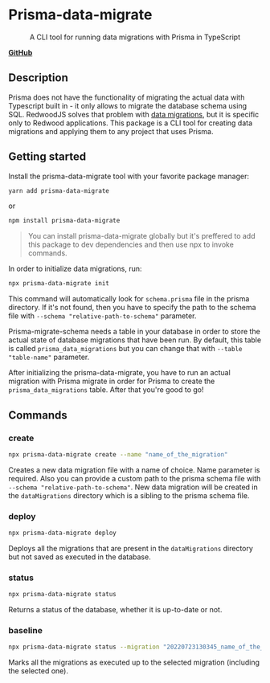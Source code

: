 # Prisma-data-migrate

<p align=center>A CLI tool for running data migrations with Prisma in TypeScript</p>

**[GitHub](https://github.com/MrKampla/prisma-data-migrate)**

## Description

Prisma does not have the functionality of migrating the actual data with Typescript built in - it only allows to migrate the database schema using SQL. RedwoodJS solves that problem with [data migrations](https://redwoodjs.com/docs/data-migrations), but it is specific only to Redwood applications. This package is a CLI tool for creating data migrations and applying them to any project that uses Prisma.

## Getting started

Install the prisma-data-migrate tool with your favorite package manager:

```sh
yarn add prisma-data-migrate
```

or

```sh
npm install prisma-data-migrate
```

> You can install prisma-data-migrate globally but it's preffered to add this package to dev dependencies and then use npx to invoke commands.

In order to initialize data migrations, run:

```sh
npx prisma-data-migrate init
```

This command will automatically look for `schema.prisma` file in the prisma directory. If it's not found, then you have to specify the path to the schema file with `--schema "relative-path-to-schema"` parameter.

Prisma-migrate-schema needs a table in your database in order to store the actual state of database migrations that have been run. By default, this table is called `prisma_data_migrations` but you can change that with `--table "table-name"` parameter.

After initializing the prisma-data-migrate, you have to run an actual migration with Prisma migrate in order for Prisma to create the `prisma_data_migrations` table. After that you're good to go!

## Commands

### create

```sh
npx prisma-data-migrate create --name "name_of_the_migration"
```

Creates a new data migration file with a name of choice. Name parameter is required. Also you can provide a custom path to the prisma schema file with `--schema "relative-path-to-schema"`. New data migration will be created in the `dataMigrations` directory which is a sibling to the prisma schema file.

### deploy

```sh
npx prisma-data-migrate deploy
```

Deploys all the migrations that are present in the `dataMigrations` directory but not saved as executed in the database.

### status

```sh
npx prisma-data-migrate status
```

Returns a status of the database, whether it is up-to-date or not.

### baseline

```sh
npx prisma-data-migrate status --migration "20220723130345_name_of_the_migration_file.ts"
```

Marks all the migrations as executed up to the selected migration (including the selected one).
